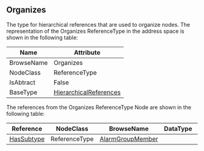 <!-- objecttype -->
## Organizes
The type for hierarchical references that are used to organize nodes.
The representation of the Organizes ReferenceType in the address space is shown in the following table:  

|Name|Attribute|
|---|---|
|BrowseName|Organizes|
|NodeClass|ReferenceType|
|IsAbtract|False|
|BaseType|[HierarchicalReferences](../../../Part3/ReferenceTypes/HierarchicalReferences/readme.md)|

The references from the Organizes ReferenceType Node are shown in the following table:  

|Reference|NodeClass|BrowseName|DataType|TypeDefinition|ModellingRule|
|---|---|---|---|---|---|
|[HasSubtype](../../../Part3/ReferenceTypes/HasSubtype/readme.md)|ReferenceType|[AlarmGroupMember](#AlarmGroupMember)||||



